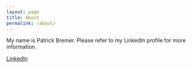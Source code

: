 ```yaml
---
layout: page
title: About
permalink: /about/
---
```


My name is Patrick Bremer. Please refer to my LinkedIn profile for more information.

[LinkedIn](https://www.linkedin.com/in/patrick-bremer-1b358a124)
